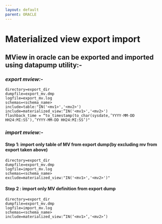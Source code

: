 ```yaml
---
layout: default
parent: ORACLE
---
```

# Materialized view export import

## MView in oracle can be exported and imported using datapump utility:-

### *export mview:-*

```shell
directory=export_dir
dumpfile=export_mv.dmp
logfile=export_mv.log
schemas=<schema_name>
include=table:"IN('<mv1>','<mv2>')
include=materialized_view:”IN('<mv1>','<mv2>')
flashback_time = “to_timestamp(to_char(sysdate,’YYYY-MM-DD HH24:MI:SS’),’YYYY-MM-DD HH24:MI:SS’)"
```

### *import mview:-*

#### **Step 1: import only table of MV from export dump(by excluding mv from export taken above)**

```shell
directory=export_dir
dumpfile=export_mv.dmp
logfile=import_mv.log
schemas=<schema_name>
exclude=materialized_view:"IN('<mv1>','<mv2>')"
```

#### **Step 2 : import only MV definition from export dump**

```shell
directory=export_dir
dumpfile=export_mv.dmp
logfile=import_mv.log
schemas=<schema_name>
include=materialized_view:”IN(‘<mv1>’,'<mv2>’)
```

